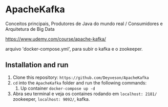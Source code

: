 # ApacheKafka
Conceitos principais, Produtores de Java do mundo real / Consumidores e Arquitetura de Big Data

https://www.udemy.com/course/apache-kafka/

arquivo 'docker-compose.yml', para subir o kafka e o zookeeper.

## Installation and run

1. Clone this repository: `https://github.com/Deyveson/ApacheKafka`
2. `cd` into the `ApacheKafka` folder and run the following commands:
    1. Up container `docker-compose up -d`
3. Abra seu terminal e veja os containes rodando em `localhost: 2181/` zookeeper, `localhost: 9092/`, kafka.
